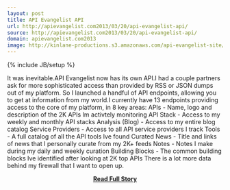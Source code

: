 ```yaml
---
layout: post
title: API Evangelist API
url: http://apievangelist.com2013/03/20/api-evangelist-api/
source: http://apievangelist.com2013/03/20/api-evangelist-api/
domain: apievangelist.com2013
image: http://kinlane-productions.s3.amazonaws.com/api-evangelist-site/blog/kin-lane-gartner-aadi.jpg
---
```

{% include JB/setup %}<p>It was inevitable.API Evangelist now has its own API.I had a couple partners ask for more sophisticated access than provided by RSS or JSON dumps out of my platform. So I launched a handful of API endpoints, allowing you to get at information from my world.I currently have 13 endpoints providing access to the core of my platform, in 8 key areas: APIs - Name, logo and description of the 2K APIs Im activtely monitoring API Stack - Access to my weekly and monthly API stacks Analysis (Blog) - Access to my entire blog catalog Service Providers - Access to all API service providers I track Tools - A full catalog of all the API tools Ive found Curated News - Title and links of news that I personally curate from my 2K+ feeds Notes - Notes I make during my daily and weekly curation Building Blocks - The common building blocks Ive identified after looking at 2K top APIs There is a lot more data behind my firewall that I want to open up.</p>
<center><p><a href="http://apievangelist.com2013/03/20/api-evangelist-api/" style='padding:25px; font-sze:18px; font-weight: bold;'>Read Full Story</a></p></center>
